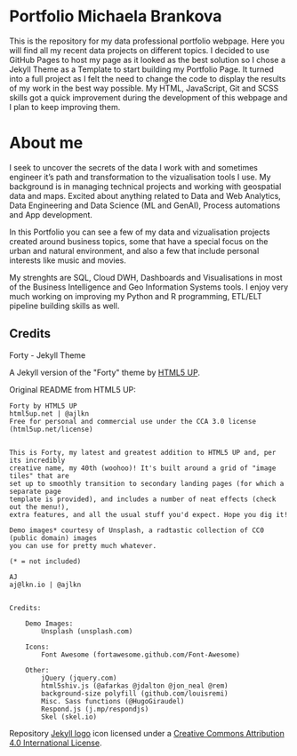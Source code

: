 # Portfolio Michaela Brankova

This is the repository for my data professional portfolio webpage. Here you will find all my recent data projects on different topics.
I decided to use GitHub Pages to host my page as it looked as the best solution so I chose a Jekyll Theme as a Template to start building my Portfolio Page.
It turned into a full project as I felt the need to change the code to display the results of my work in the best way possible.
My HTML, JavaScript, Git and SCSS skills got a quick improvement during the development of this webpage and I plan to keep improving them.

# About me
I seek to uncover the secrets of the data I work with and sometimes engineer it’s path and transformation to the vizualisation tools I use. My background is in 
managing technical projects and working with geospatial data and maps. Excited about anything related to Data and Web Analytics, Data Engineering and Data Science (ML and GenAI), 
Process automations and App development.

In this Portfolio you can see a few of my data and vizualisation projects created around business topics, some that have a special focus on the urban and natural environment, 
and also a few that include personal interests like music and movies.

My strenghts are SQL, Cloud DWH, Dashboards and Visualisations in most of the Business Intelligence and Geo Information Systems tools. I enjoy very much working on improving my 
Python and R programming, ETL/ELT pipeline building skills as well.

## Credits

Forty - Jekyll Theme

A Jekyll version of the "Forty" theme by [HTML5 UP](https://html5up.net/).  

Original README from HTML5 UP:

```
Forty by HTML5 UP
html5up.net | @ajlkn
Free for personal and commercial use under the CCA 3.0 license (html5up.net/license)


This is Forty, my latest and greatest addition to HTML5 UP and, per its incredibly
creative name, my 40th (woohoo)! It's built around a grid of "image tiles" that are
set up to smoothly transition to secondary landing pages (for which a separate page
template is provided), and includes a number of neat effects (check out the menu!),
extra features, and all the usual stuff you'd expect. Hope you dig it!

Demo images* courtesy of Unsplash, a radtastic collection of CC0 (public domain) images
you can use for pretty much whatever.

(* = not included)

AJ
aj@lkn.io | @ajlkn


Credits:

	Demo Images:
		Unsplash (unsplash.com)

	Icons:
		Font Awesome (fortawesome.github.com/Font-Awesome)

	Other:
		jQuery (jquery.com)
		html5shiv.js (@afarkas @jdalton @jon_neal @rem)
		background-size polyfill (github.com/louisremi)
		Misc. Sass functions (@HugoGiraudel)
		Respond.js (j.mp/respondjs)
		Skel (skel.io)
```

Repository [Jekyll logo](https://github.com/jekyll/brand) icon licensed under a [Creative Commons Attribution 4.0 International License](http://choosealicense.com/licenses/cc-by-4.0/).
